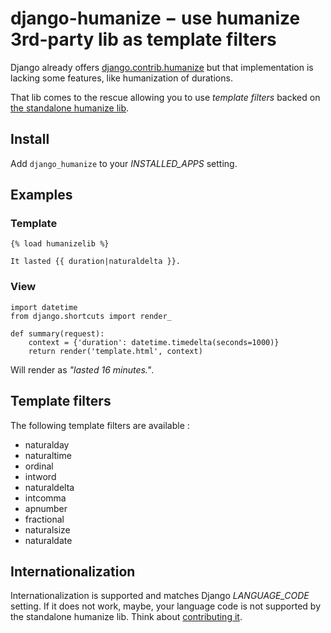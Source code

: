 django-humanize − use humanize 3rd-party lib as template filters
================================================================

Django already offers
[django.contrib.humanize](https://docs.djangoproject.com/en/1.8/ref/contrib/humanize/)
but that implementation is lacking some features, like humanization of
durations.

That lib comes to the rescue allowing you to use *template filters*
backed on [the standalone humanize lib](https://pypi.python.org/pypi/humanize).

Install
------

Add `django_humanize` to your *INSTALLED_APPS* setting.

Examples
--------

### Template

    {% load humanizelib %}

    It lasted {{ duration|naturaldelta }}.

### View

    import datetime
    from django.shortcuts import render_

    def summary(request):
        context = {'duration': datetime.timedelta(seconds=1000)}
        return render('template.html', context)

Will render as *"lasted 16 minutes."*.

Template filters
----------------

The following template filters are available :

- naturalday
- naturaltime
- ordinal
- intword
- naturaldelta
- intcomma
- apnumber
- fractional
- naturalsize
- naturaldate

Internationalization
---------------------

Internationalization is supported and matches Django *LANGUAGE_CODE* setting. If
it does not work, maybe, your language code is not supported by the standalone
humanize lib. Think about
[contributing it](https://github.com/jmoiron/humanize/#localization).
